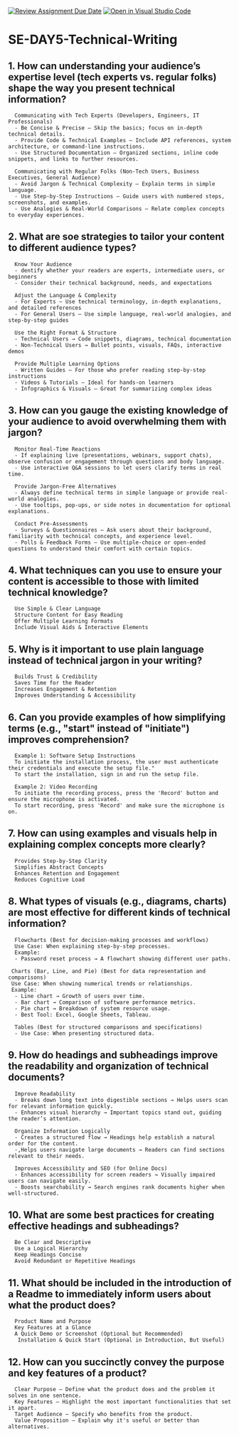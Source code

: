 [![Review Assignment Due Date](https://classroom.github.com/assets/deadline-readme-button-22041afd0340ce965d47ae6ef1cefeee28c7c493a6346c4f15d667ab976d596c.svg)](https://classroom.github.com/a/zsAR-pyY)
[![Open in Visual Studio Code](https://classroom.github.com/assets/open-in-vscode-2e0aaae1b6195c2367325f4f02e2d04e9abb55f0b24a779b69b11b9e10269abc.svg)](https://classroom.github.com/online_ide?assignment_repo_id=18909182&assignment_repo_type=AssignmentRepo)
# SE-DAY5-Technical-Writing
## 1. How can understanding your audience’s expertise level (tech experts vs. regular folks) shape the way you present technical information?
      Communicating with Tech Experts (Developers, Engineers, IT Professionals)
      - Be Concise & Precise – Skip the basics; focus on in-depth technical details.
      - Provide Code & Technical Examples – Include API references, system architecture, or command-line instructions.
      - Use Structured Documentation – Organized sections, inline code snippets, and links to further resources.

      Communicating with Regular Folks (Non-Tech Users, Business Executives, General Audience)
      - Avoid Jargon & Technical Complexity – Explain terms in simple language.
      - Use Step-by-Step Instructions – Guide users with numbered steps, screenshots, and examples.
      - Use Analogies & Real-World Comparisons – Relate complex concepts to everyday experiences.
      
## 2. What are soe strategies to tailor your content to different audience types?
      Know Your Audience
      - dentify whether your readers are experts, intermediate users, or beginners
      - Consider their technical background, needs, and expectations
      
      Adjust the Language & Complexity
      - For Experts – Use technical terminology, in-depth explanations, and detailed references
      - For General Users – Use simple language, real-world analogies, and step-by-step guides

      Use the Right Format & Structure
      - Technical Users → Code snippets, diagrams, technical documentation
      - Non-Technical Users → Bullet points, visuals, FAQs, interactive demos
      
      Provide Multiple Learning Options
      - Written Guides – For those who prefer reading step-by-step instructions
      - Videos & Tutorials – Ideal for hands-on learners
      - Infographics & Visuals – Great for summarizing complex ideas
## 3. How can you gauge the existing knowledge of your audience to avoid overwhelming them with jargon?
      Monitor Real-Time Reactions
      - If explaining live (presentations, webinars, support chats), observe confusion or engagement through questions and body language.
      - Use interactive Q&A sessions to let users clarify terms in real time.

      Provide Jargon-Free Alternatives
      - Always define technical terms in simple language or provide real-world analogies.
      - Use tooltips, pop-ups, or side notes in documentation for optional explanations.

      Conduct Pre-Assessments
      - Surveys & Questionnaires – Ask users about their background, familiarity with technical concepts, and experience level.
      - Polls & Feedback Forms – Use multiple-choice or open-ended questions to understand their comfort with certain topics.

      
## 4. What techniques can you use to ensure your content is accessible to those with limited technical knowledge?
      Use Simple & Clear Language
      Structure Content for Easy Reading
      Offer Multiple Learning Formats
      Include Visual Aids & Interactive Elements
      
## 5. Why is it important to use plain language instead of technical jargon in your writing?
      Builds Trust & Credibility
      Saves Time for the Reader
      Increases Engagement & Retention
      Improves Understanding & Accessibility
          
## 6. Can you provide examples of how simplifying terms (e.g., "start" instead of "initiate") improves comprehension?
      Example 1: Software Setup Instructions
      To initiate the installation process, the user must authenticate their credentials and execute the setup file."
      To start the installation, sign in and run the setup file.
      
      Example 2: Video Recording
      To initiate the recording process, press the 'Record' button and ensure the microphone is activated.
      To start recording, press 'Record' and make sure the microphone is on.
      
## 7. How can using examples and visuals help in explaining complex concepts more clearly?
      Provides Step-by-Step Clarity
      Simplifies Abstract Concepts
      Enhances Retention and Engagement
      Reduces Cognitive Load

## 8. What types of visuals (e.g., diagrams, charts) are most effective for different kinds of technical information?
      Flowcharts (Best for decision-making processes and workflows)
      Use Case: When explaining step-by-step processes.
      Example:
      - Password reset process → A flowchart showing different user paths.

     Charts (Bar, Line, and Pie) (Best for data representation and comparisons)
     Use Case: When showing numerical trends or relationships.
     Example:
      - Line chart → Growth of users over time.
      - Bar chart → Comparison of software performance metrics.
      - Pie chart → Breakdown of system resource usage.
      - Best Tool: Excel, Google Sheets, Tableau.

      Tables (Best for structured comparisons and specifications)
      - Use Case: When presenting structured data.
      
## 9. How do headings and subheadings improve the readability and organization of technical documents?
      Improve Readability
      - Breaks down long text into digestible sections → Helps users scan for relevant information quickly.
      - Enhances visual hierarchy → Important topics stand out, guiding the reader’s attention.

      Organize Information Logically
      - Creates a structured flow → Headings help establish a natural order for the content.
      -,Helps users navigate large documents → Readers can find sections relevant to their needs.

      Improves Accessibility and SEO (for Online Docs)
      - Enhances accessibility for screen readers → Visually impaired users can navigate easily.
      - Boosts searchability → Search engines rank documents higher when well-structured.

## 10. What are some best practices for creating effective headings and subheadings?
      Be Clear and Descriptive
      Use a Logical Hierarchy
      Keep Headings Concise
      Avoid Redundant or Repetitive Headings

## 11. What should be included in the introduction of a Readme to immediately inform users about what the product does?
      Product Name and Purpose
      Key Features at a Glance
      A Quick Demo or Screenshot (Optional but Recommended)
       Installation & Quick Start (Optional in Introduction, But Useful)
      

## 12. How can you succinctly convey the purpose and key features of a product?
      Clear Purpose – Define what the product does and the problem it solves in one sentence.
      Key Features – Highlight the most important functionalities that set it apart.
      Target Audience – Specify who benefits from the product.
      Value Proposition – Explain why it's useful or better than alternatives.


